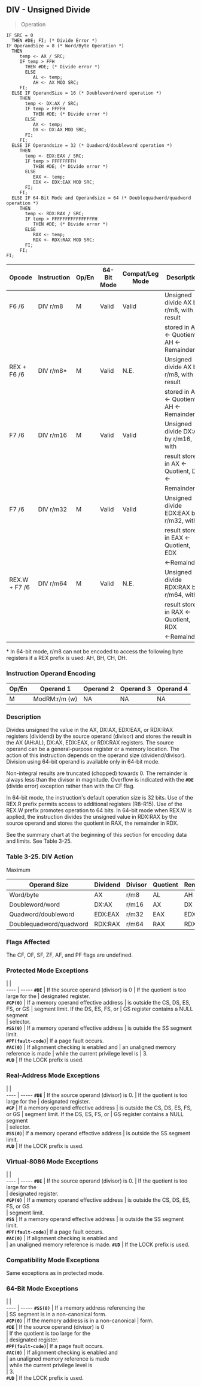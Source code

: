## DIV - Unsigned Divide

> Operation

``` slim
IF SRC = 0
  THEN #DE; FI; (* Divide Error *)
IF OperandSize = 8 (* Word/Byte Operation *)
  THEN
     temp <- AX / SRC;
     IF temp > FFH
       THEN #DE; (* Divide error *)
       ELSE
          AL <- temp;
          AH <- AX MOD SRC;
     FI;
  ELSE IF OperandSize = 16 (* Doubleword/word operation *)
     THEN
       temp <- DX:AX / SRC;
       IF temp > FFFFH
          THEN #DE; (* Divide error *)
       ELSE
          AX <- temp;
          DX <- DX:AX MOD SRC;
       FI;
     FI;
  ELSE IF Operandsize = 32 (* Quadword/doubleword operation *)
     THEN
       temp <- EDX:EAX / SRC;
       IF temp > FFFFFFFFH
          THEN #DE; (* Divide error *)
       ELSE
          EAX <- temp;
          EDX <- EDX:EAX MOD SRC;
       FI;
     FI;
  ELSE IF 64-Bit Mode and Operandsize = 64 (* Doublequadword/quadword operation *)
     THEN
       temp <- RDX:RAX / SRC;
       IF temp > FFFFFFFFFFFFFFFFH
          THEN #DE; (* Divide error *)
       ELSE
          RAX <- temp;
          RDX <- RDX:RAX MOD SRC;
       FI;
     FI;
FI;

```

 Opcode       | Instruction| Op/En| 64-Bit Mode| Compat/Leg Mode| Description                             
 ---  | --- | --- | --- | --- | ---
 F6 /6        | DIV r/m8   | M    | Valid      | Valid          | Unsigned divide AX by r/m8, with result 
              |            |      |            |                | stored in AL ← Quotient, AH ← Remainder.
 REX + F6 /6  | DIV r/m8*  | M    | Valid      | N.E.           | Unsigned divide AX by r/m8, with result 
              |            |      |            |                | stored in AL ← Quotient, AH ← Remainder.
 F7 /6        | DIV r/m16  | M    | Valid      | Valid          | Unsigned divide DX:AX by r/m16, with    
              |            |      |            |                | result stored in AX ← Quotient, DX ←    
              |            |      |            |                | Remainder.                              
 F7 /6        | DIV r/m32  | M    | Valid      | Valid          | Unsigned divide EDX:EAX by r/m32, with  
              |            |      |            |                | result stored in EAX ← Quotient, EDX    
              |            |      |            |                | ←Remainder.                             
 REX.W + F7 /6| DIV r/m64  | M    | Valid      | N.E.           | Unsigned divide RDX:RAX by r/m64, with  
              |            |      |            |                | result stored in RAX ← Quotient, RDX    
              |            |      |            |                | ←Remainder.                             
<aside class="notification">
* In 64-bit mode, r/m8 can not be encoded to access the following byte
registers if a REX prefix is used: AH, BH, CH, DH.
</aside>


### Instruction Operand Encoding
 Op/En| Operand 1    | Operand 2| Operand 3| Operand 4
 ---  | --- | --- | --- | ---
 M    | ModRM:r/m (w)| NA       | NA       | NA       

### Description
Divides unsigned the value in the AX, DX:AX, EDX:EAX, or RDX:RAX registers (dividend)
by the source operand (divisor) and stores the result in the AX (AH:AL), DX:AX,
EDX:EAX, or RDX:RAX registers. The source operand can be a general-purpose register
or a memory location. The action of this instruction depends on the operand
size (dividend/divisor). Division using 64-bit operand is available only in
64-bit mode.

Non-integral results are truncated (chopped) towards 0. The remainder is always
less than the divisor in magnitude. Overflow is indicated with the **``#DE``** (divide
error) exception rather than with the CF flag.

In 64-bit mode, the instruction's default operation size is 32 bits. Use of
the REX.R prefix permits access to additional registers (R8-R15). Use of the
REX.W prefix promotes operation to 64 bits. In 64-bit mode when REX.W is applied,
the instruction divides the unsigned value in RDX:RAX by the source operand
and stores the quotient in RAX, the remainder in RDX.

See the summary chart at the beginning of this section for encoding data and
limits. See Table 3-25.


### Table 3-25. DIV Action
Maximum

 Operand Size           | Dividend| Divisor| Quotient| Remainder| Quotient
 ---  | --- | --- | --- | --- | ---
 Word/byte              | AX      | r/m8   | AL      | AH       | 255     
 Doubleword/word        | DX:AX   | r/m16  | AX      | DX       | 65,535  
 Quadword/doubleword    | EDX:EAX | r/m32  | EAX     | EDX      | 232 − 1 
 Doublequadword/quadword| RDX:RAX | r/m64  | RAX     | RDX      | 264 − 1 


### Flags Affected
The CF, OF, SF, ZF, AF, and PF flags are undefined.


### Protected Mode Exceptions
   | |  
---- | -----
 **``#DE``**            | If the source operand (divisor) is 0 
                | If the quotient is too large for the 
                | designated register.                 
 **``#GP(0)``**         | If a memory operand effective address
                | is outside the CS, DS, ES, FS, or GS 
                | segment limit. If the DS, ES, FS, or 
                | GS register contains a NULL segment  
                | selector.                            
 **``#SS(0)``**         | If a memory operand effective address
                | is outside the SS segment limit.     
 **``#PF(fault-code)``**| If a page fault occurs.              
 **``#AC(0)``**         | If alignment checking is enabled and 
                | an unaligned memory reference is made
                | while the current privilege level is 
                | 3.                                   
 **``#UD``**            | If the LOCK prefix is used.          

### Real-Address Mode Exceptions
   | |  
---- | -----
 **``#DE``**   | If the source operand (divisor) is 0.
       | If the quotient is too large for the 
       | designated register.                 
 **``#GP``**   | If a memory operand effective address
       | is outside the CS, DS, ES, FS, or GS 
       | segment limit. If the DS, ES, FS, or 
       | GS register contains a NULL segment  
       | selector.                            
 **``#SS(0)``**| If a memory operand effective address
       | is outside the SS segment limit.     
 **``#UD``**   | If the LOCK prefix is used.          

### Virtual-8086 Mode Exceptions
   | |  
---- | -----
 **``#DE``**            | If the source operand (divisor) is 0. 
                | If the quotient is too large for the  
                | designated register.                  
 **``#GP(0)``**         | If a memory operand effective address 
                | is outside the CS, DS, ES, FS, or GS  
                | segment limit.                        
 **``#SS``**            | If a memory operand effective address 
                | is outside the SS segment limit.      
 **``#PF(fault-code)``**| If a page fault occurs.               
 **``#AC(0)``**         | If alignment checking is enabled and  
                | an unaligned memory reference is made.
 **``#UD``**            | If the LOCK prefix is used.           

### Compatibility Mode Exceptions
Same exceptions as in protected mode.


### 64-Bit Mode Exceptions
   | |  
---- | -----
 **``#SS(0)``**         | If a memory address referencing the        
                | SS segment is in a non-canonical form.     
 **``#GP(0)``**         | If the memory address is in a non-canonical
                | form.                                      
 **``#DE``**            | If the source operand (divisor) is 0       
                | If the quotient is too large for the       
                | designated register.                       
 **``#PF(fault-code)``**| If a page fault occurs.                    
 **``#AC(0)``**         | If alignment checking is enabled and       
                | an unaligned memory reference is made      
                | while the current privilege level is       
                | 3.                                         
 **``#UD``**            | If the LOCK prefix is used.                
